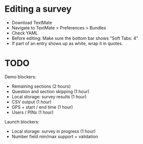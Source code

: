 # Editing a survey

* Download TextMate
* Navigate to TextMate > Preferences > Bundles
* Check YAML
* Before editing: Make sure the bottom bar shows "Soft Tabs: 4"
* If part of an entry shows up as white, wrap it in quotes.


# TODO

Demo blockers:

* Remaining sections (2 hours)
* Question and section skipping (1 hour)
* Local storage: survey results (1 hour)
* CSV output (1 hour)
* GPS + start / end time (1 hour)
* Users / PINs (1 hour)

Launch blockers:

* Local storage: survey in progress (1 hour)
* Number field min/max support + validation